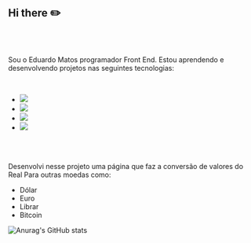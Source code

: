 ## Hi there :pencil2:
<br>
<br>
<p width="12">Sou o Eduardo Matos programador Front End. Estou aprendendo e desenvolvendo projetos nas seguintes tecnologias:</p>
<br>

<ul>
<li><img src="https://img.shields.io/badge/HTML5-E34F26?style=for-the-badge&logo=html5&logoColor=white"/></li>
<li><img src="https://img.shields.io/badge/CSS3-1572B6?style=for-the-badge&logo=css3&logoColor=white" /></li>
<li><img src="https://img.shields.io/badge/JavaScript-F7DF1E?style=for-the-badge&logo=javascript&logoColor=black" /></li>
<li><img src="https://img.shields.io/badge/React-20232A?style=for-the-badge&logo=react&logoColor=61DAFB" /></li>
</ul>

<br>
<br>
<p>Desenvolvi nesse projeto uma página que faz a conversão de valores do Real Para outras moedas como:</p>
<ul>
  <li>Dólar</li>
  <li>Euro</li>
  <li>Librar</li>
  <li>Bitcoin</li>
</ul>


![Anurag's GitHub stats](https://github-readme-stats.vercel.app/api?username=anuraghazra&show_icons=true&theme=dark)
